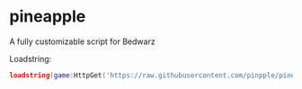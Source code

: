 # pineapple
A fully customizable script for Bedwarz

Loadstring: 
```lua
loadstring(game:HttpGet('https://raw.githubusercontent.com/pinpple/pineapple/refs/heads/main/installer.lua'))()
```
